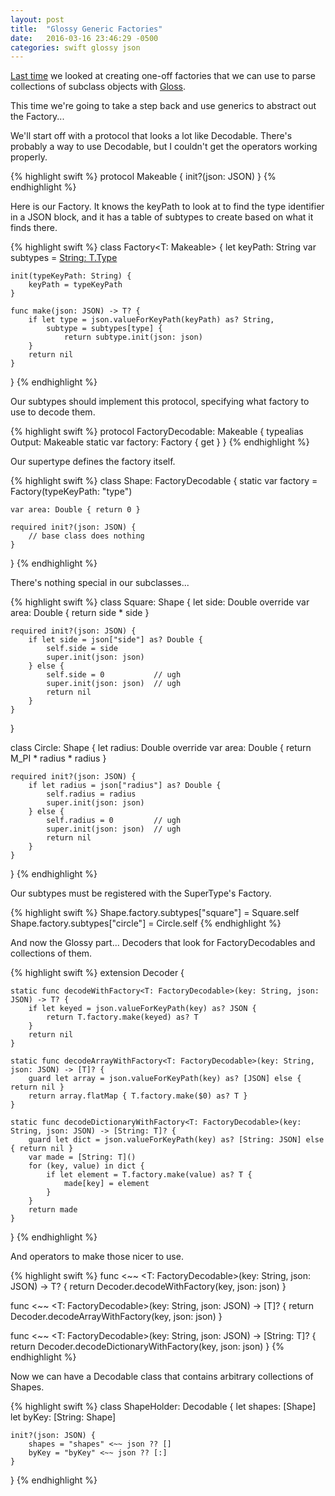 ```yaml
---
layout: post
title:  "Glossy Generic Factories"
date:   2016-03-16 23:46:29 -0500
categories: swift glossy json
---
```

[Last time][last] we looked at creating one-off factories that we can use to 
parse collections of subclass objects with [Gloss][gloss].

This time we're going to take a step back and use generics to abstract out
the Factory...

We'll start off with a protocol that looks a lot like
Decodable. There's probably a way to use Decodable, but I couldn't get
the operators working properly.

{% highlight swift %}
protocol Makeable {
    init?(json: JSON)
}
{% endhighlight %}

Here is our Factory. It knows the keyPath to look at to find the
type identifier in a JSON block, and it has a table of subtypes to
create based on what it finds there.

{% highlight swift %}
class Factory<T: Makeable> {
    let keyPath: String
    var subtypes = [String: T.Type]()
    
    init(typeKeyPath: String) {
        keyPath = typeKeyPath
    }
    
    func make(json: JSON) -> T? {
        if let type = json.valueForKeyPath(keyPath) as? String,
            subtype = subtypes[type] {
                return subtype.init(json: json)
        }
        return nil
    }
}
{% endhighlight %}

Our subtypes should implement this protocol, specifying what
factory to use to decode them.

{% highlight swift %}
protocol FactoryDecodable: Makeable {
    typealias Output: Makeable
    static var factory: Factory<Output> { get }
}
{% endhighlight %}

Our supertype defines the factory itself.

{% highlight swift %}
class Shape: FactoryDecodable {
    static var factory = Factory<Shape>(typeKeyPath: "type")
 
    var area: Double { return 0 }
   
    required init?(json: JSON) {
        // base class does nothing
    }

}
{% endhighlight %}

There's nothing special in our subclasses...

{% highlight swift %}
class Square: Shape {
    let side: Double
    override var area: Double { return side * side }
    
    required init?(json: JSON) {
        if let side = json["side"] as? Double {
            self.side = side
            super.init(json: json)
        } else {
            self.side = 0           // ugh
            super.init(json: json)  // ugh
            return nil
        }
    }
}


class Circle: Shape {
    let radius: Double
    override var area: Double { return M_PI * radius * radius }
    
    required init?(json: JSON) {
        if let radius = json["radius"] as? Double {
            self.radius = radius
            super.init(json: json)
        } else {
            self.radius = 0         // ugh
            super.init(json: json)  // ugh
            return nil
        }
    }
}
{% endhighlight %}

Our subtypes must be registered with the SuperType's Factory.

{% highlight swift %}
Shape.factory.subtypes["square"] = Square.self
Shape.factory.subtypes["circle"] = Circle.self
{% endhighlight %}

And now the Glossy part... Decoders that look for FactoryDecodables
and collections of them.

{% highlight swift %}
extension Decoder {
    
    static func decodeWithFactory<T: FactoryDecodable>(key: String, json: JSON) -> T? {
        if let keyed = json.valueForKeyPath(key) as? JSON {
            return T.factory.make(keyed) as? T
        }
        return nil
    }
    
    static func decodeArrayWithFactory<T: FactoryDecodable>(key: String, json: JSON) -> [T]? {
        guard let array = json.valueForKeyPath(key) as? [JSON] else { return nil }
        return array.flatMap { T.factory.make($0) as? T }
    }
    
    static func decodeDictionaryWithFactory<T: FactoryDecodable>(key: String, json: JSON) -> [String: T]? {
        guard let dict = json.valueForKeyPath(key) as? [String: JSON] else { return nil }
        var made = [String: T]()
        for (key, value) in dict {
            if let element = T.factory.make(value) as? T {
                made[key] = element
            }
        }
        return made
    }
}
{% endhighlight %}

And operators to make those nicer to use. 

{% highlight swift %}
func <~~ <T: FactoryDecodable>(key: String, json: JSON) -> T? {
    return Decoder.decodeWithFactory(key, json: json)
}

func <~~ <T: FactoryDecodable>(key: String, json: JSON) -> [T]? {
    return Decoder.decodeArrayWithFactory(key, json: json)
}

func <~~ <T: FactoryDecodable>(key: String, json: JSON) -> [String: T]? {
    return Decoder.decodeDictionaryWithFactory(key, json: json)
}
{% endhighlight %}

Now we can have a Decodable class that contains arbitrary collections
of Shapes.

{% highlight swift %}
class ShapeHolder: Decodable {
    let shapes: [Shape]
    let byKey: [String: Shape]
    
    init?(json: JSON) {
        shapes = "shapes" <~~ json ?? []
        byKey = "byKey" <~~ json ?? [:]
    }
}
{% endhighlight %}

[last]: {{page.previous.url}} 
[gloss]: https://github.com/hkellaway/Gloss

